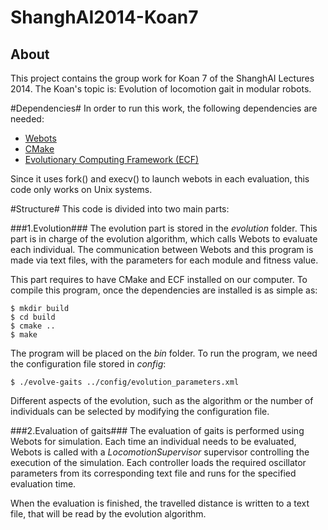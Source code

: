 ShanghAI2014-Koan7
==================


About
-----

This project contains the group work for Koan 7 of the ShanghAI Lectures 2014. The Koan's topic is: Evolution of locomotion gait in modular robots.

#Dependencies#
In order to run this work, the following dependencies are needed:

 * [Webots](http://www.cyberbotics.com/overview)
 * [CMake](http://www.cmake.org/)
 * [Evolutionary Computing Framework (ECF)](http://gp.zemris.fer.hr/ecf/)

Since it uses fork() and execv() to launch webots in each evaluation, this code only works on Unix systems.


#Structure#
This code is divided into two main parts: 

###1.Evolution###
The evolution part is stored in the *evolution* folder. This part is in charge of the evolution algorithm, which calls Webots to evaluate each individual. The communication between Webots and this program is made via text files, with the parameters for each module and fitness value.

This part requires to have CMake and ECF installed on our computer. To compile this program, once the dependencies are installed is as simple as:

    $ mkdir build
    $ cd build
    $ cmake ..
    $ make

The program will be placed on the *bin* folder. To run the program, we need the configuration file stored in *config*:

    $ ./evolve-gaits ../config/evolution_parameters.xml

Different aspects of the evolution, such as the algorithm or the number of individuals can be selected by modifying the configuration file.

###2.Evaluation of gaits###
The evaluation of gaits is performed using Webots for simulation. Each time an individual needs to be evaluated, Webots is called with a *LocomotionSupervisor* supervisor controlling the execution of the simulation. Each controller loads the required oscillator parameters from its corresponding text file and runs for the specified evaluation time.

When the evaluation is finished, the travelled distance is written to a text file, that will be read by the evolution algorithm.

